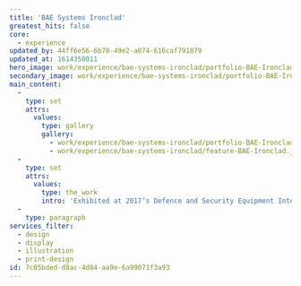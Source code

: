 ```yaml
---
title: 'BAE Systems Ironclad'
greatest_hits: false
core:
  - experience
updated_by: 44ff6e56-6b78-49e2-a074-616caf791879
updated_at: 1614350011
hero_image: work/experience/bae-systems-ironclad/portfolio-BAE-Ironclad.jpg
secondary_image: work/experience/bae-systems-ironclad/portfolio-BAE-Ironclad-2.jpg
main_content:
  -
    type: set
    attrs:
      values:
        type: gallery
        gallery:
          - work/experience/bae-systems-ironclad/portfolio-BAE-Ironclad-3.jpg
          - work/experience/bae-systems-ironclad/feature-BAE-Ironclad.jpg
  -
    type: set
    attrs:
      values:
        type: the_work
        intro: 'Exhibited at 2017’s Defence and Security Equipment International conference in London, BAE Systems’ Ironclad is a small unmanned ground vehicle designed to take on dangerous jobs that soldiers would normally face. We were delighted to produce a series of illustrated technical drawings and posters which showcased the extraordinary potential that Ironclad possesses. The technical drawings were an extremely effective way of visualising Ironclad’s adaptability, whilst the copy content of our posters successfully communicated the stats behind the impressive machine.'
  -
    type: paragraph
services_filter:
  - design
  - display
  - illustration
  - print-design
id: 7c05bded-d8ac-4d84-aa9e-6a99071f3a93
---
```

